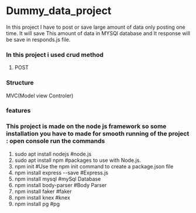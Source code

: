 # Dummy_data_project

In this project I have to post or save large amount of data only posting one time.
It will save This amount of data in MYSQl database and It response will be save in responds.js file.

### In this project i used crud method

 1. POST

### Structure

 MVC(Model view Controler)

### features
### This project is made on the node js framework so some installation you have to made for smooth running of the project : open console run the commands
1. sudo apt install nodejs #node.js
2. sudo apt install npm #packages to use with Node.js.
3. npm init #Use the npm init command to create a package.json file
4. npm install express --save #Express.js
5. npm install mysql #mySql Database
6. npm install body-parser #Body Parser
7. npm install faker #faker
8. npm install knex #knex
9. npm install pg #pg
